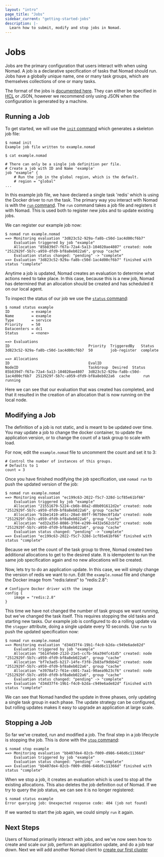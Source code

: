 ```yaml
---
layout: "intro"
page_title: "Jobs"
sidebar_current: "getting-started-jobs"
description: |-
  Learn how to submit, modify and stop jobs in Nomad.
---
```


# Jobs

Jobs are the primary configuration that users interact with when using
Nomad. A job is a declarative specification of tasks that Nomad should run.
Jobs have a globally unique name, one or many task groups, which are themselves
collections of one or many tasks.

The format of the jobs is [documented here](/docs/jobspec/index.html). They
can either be specified in [HCL](https://github.com/hashicorp/hcl) or JSON,
however we recommend only using JSON when the configuration is generated by a machine.

## Running a Job

To get started, we will use the [`init` command](/docs/commands/init.html) which
generates a skeleton job file:

```
$ nomad init
Example job file written to example.nomad

$ cat example.nomad

# There can only be a single job definition per file.
# Create a job with ID and Name 'example'
job "example" {
	# Run the job in the global region, which is the default.
	# region = "global"
...
```

In this example job file, we have declared a single task 'redis' which is using
the Docker driver to run the task. The primary way you interact with Nomad
is with the [`run` command](/docs/commands/run.html). The `run` command takes
a job file and registers it with Nomad. This is used both to register new
jobs and to update existing jobs.

We can register our example job now:

```
$ nomad run example.nomad
==> Monitoring evaluation "3d823c52-929a-fa8b-c50d-1ac4d00cf6b7"
    Evaluation triggered by job "example"
    Allocation "85b839d7-f67a-72a4-5a13-104020ae4807" created: node "2512929f-5b7c-a959-dfd9-bf8a8eb022a6", group "cache"
    Evaluation status changed: "pending" -> "complete"
==> Evaluation "3d823c52-929a-fa8b-c50d-1ac4d00cf6b7" finished with status "complete"
```

Anytime a job is updated, Nomad creates an evaluation to determine what
actions need to take place. In this case, because this is a new job, Nomad has
determined that an allocation should be created and has scheduled it on our
local agent.

To inspect the status of our job we use the [`status` command](/docs/commands/status.html):

```
$ nomad status example
ID          = example
Name        = example
Type        = service
Priority    = 50
Datacenters = dc1
Status      = <none>

==> Evaluations
ID                                    Priority  TriggeredBy   Status
3d823c52-929a-fa8b-c50d-1ac4d00cf6b7  50        job-register  complete

==> Allocations
ID                                    EvalID                                NodeID                                TaskGroup  Desired  Status
85b839d7-f67a-72a4-5a13-104020ae4807  3d823c52-929a-fa8b-c50d-1ac4d00cf6b7  2512929f-5b7c-a959-dfd9-bf8a8eb022a6  cache      run      running
```

Here we can see that our evaluation that was created has completed, and that
it resulted in the creation of an allocation that is now running on the local node.

## Modifying a Job

The definition of a job is not static, and is meant to be updated over time.
You may update a job to change the docker container, to update the application version,
or to change the count of a task group to scale with load.

For now, edit the `example.nomad` file to uncomment the count and set it to 3:

```
# Control the number of instances of this groups.
# Defaults to 1
count = 3
```

Once you have finished modifying the job specification, use `nomad run` to
push the updated version of the job:

```
$ nomad run example.nomad
==> Monitoring evaluation "ec199c63-2022-f5c7-328d-1cf85e61bf66"
    Evaluation triggered by job "example"
    Allocation "21551679-5224-cb6b-80a2-d0b091612d2e" created: node "2512929f-5b7c-a959-dfd9-bf8a8eb022a6", group "cache"
    Allocation "b1be1410-a01c-20ad-80ff-96750ec0f1da" created: node "2512929f-5b7c-a959-dfd9-bf8a8eb022a6", group "cache"
    Allocation "ed32a35d-8086-3f04-e299-4432e562cbf2" created: node "2512929f-5b7c-a959-dfd9-bf8a8eb022a6", group "cache"
    Evaluation status changed: "pending" -> "complete"
==> Evaluation "ec199c63-2022-f5c7-328d-1cf85e61bf66" finished with status "complete"
```

Because we set the count of the task group to three, Nomad created two
additional allocations to get to the desired state. It is idempotent to
run the same job specification again and no new allocations will be created.

Now, lets try to do an application update. In this case, we will simply change
the version of redis we want to run. Edit the `example.nomad` file and change
the Docker image from "redis:latest" to "redis:2.8":

```
# Configure Docker driver with the image
config {
    image = "redis:2.8"
}
```

This time we have not changed the number of task groups we want running,
but we've changed the task itself. This requires stopping the old tasks
and starting new tasks. Our example job is configured to do a rolling update via
the `stagger` attribute, doing a single update every 10 seconds. Use `run` to push the updated
specification now:

```
$ nomad run example.nomad
==> Monitoring evaluation "d34d37f4-19b1-f4c0-b2da-c949e6ade82d"
    Evaluation triggered by job "example"
    Allocation "5614feb0-212d-21e5-ccfb-56a394fc41d5" created: node "2512929f-5b7c-a959-dfd9-bf8a8eb022a6", group "cache"
    Allocation "bf7e3ad5-b217-14fe-f3f8-2b83af9dbb42" created: node "2512929f-5b7c-a959-dfd9-bf8a8eb022a6", group "cache"
    Allocation "e3978af2-f61e-c601-7aa1-90aea9b23cf6" created: node "2512929f-5b7c-a959-dfd9-bf8a8eb022a6", group "cache"
    Evaluation status changed: "pending" -> "complete"
==> Evaluation "d34d37f4-19b1-f4c0-b2da-c949e6ade82d" finished with status "complete"
```

We can see that Nomad handled the update in three phases, only updating a single task
group in each phase. The update strategy can be configured, but rolling updates makes
it easy to upgrade an application at large scale.

## Stopping a Job

So far we've created, run and modified a job. The final step in a job lifecycle
is stopping the job. This is done with the [`stop` command](/docs/commands/stop.html):

```
$ nomad stop example
==> Monitoring evaluation "bb407de4-02cb-f009-d986-646d6c11366d"
    Evaluation triggered by job "example"
    Evaluation status changed: "pending" -> "complete"
==> Evaluation "bb407de4-02cb-f009-d986-646d6c11366d" finished with status "complete"
```

When we stop a job, it creates an evaluation which is used to stop all
the existing allocations. This also deletes the job definition out of Nomad.
If we try to query the job status, we can see it is no longer registered:

```
$ nomad status example
Error querying job: Unexpected response code: 404 (job not found)
```

If we wanted to start the job again, we could simply `run` it again.

## Next Steps

Users of Nomad primarily interact with jobs, and we've now seen
how to create and scale our job, perform an application update,
and do a job tear down. Next we will add another Nomad
client to [create our first cluster](cluster.html)

